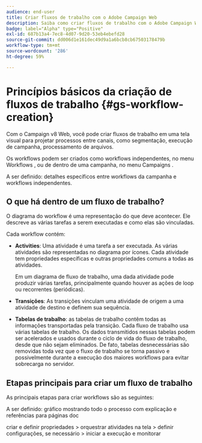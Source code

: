 ```yaml
---
audience: end-user
title: Criar fluxos de trabalho com o Adobe Campaign Web
description: Saiba como criar fluxos de trabalho com o Adobe Campaign Web
badge: label="Alpha" type="Positive"
exl-id: 687b13a4-7ec8-4d07-9d20-53eb4ebefd28
source-git-commit: dd006d1e161dec49d9a1a6bcb8cb67503178479b
workflow-type: tm+mt
source-wordcount: '286'
ht-degree: 59%

---
```



# Princípios básicos da criação de fluxos de trabalho {#gs-workflow-creation}

Com o Campaign v8 Web, você pode criar fluxos de trabalho em uma tela visual para projetar processos entre canais, como segmentação, execução de campanha, processamento de arquivos.

Os workflows podem ser criados como workflows independentes, no menu Workflows , ou de dentro de uma campanha, no menu Campaigns .

A ser definido: detalhes específicos entre workflows da campanha e workflows independentes.

## O que há dentro de um fluxo de trabalho?

O diagrama do workflow é uma representação do que deve acontecer. Ele descreve as várias tarefas a serem executadas e como elas são vinculadas.

Cada workflow contém:

* **Activities**: Uma atividade é uma tarefa a ser executada. As várias atividades são representadas no diagrama por ícones. Cada atividade tem propriedades específicas e outras propriedades comuns a todas as atividades.

   Em um diagrama de fluxo de trabalho, uma dada atividade pode produzir várias tarefas, principalmente quando houver as ações de loop ou recorrentes (periódicas).

* **Transições**: As transições vinculam uma atividade de origem a uma atividade de destino e definem sua sequência.

* **Tabelas de trabalho**: as tabelas de trabalho contêm todas as informações transportadas pela transição. Cada fluxo de trabalho usa várias tabelas de trabalho. Os dados transmitidos nessas tabelas podem ser acelerados e usados durante o ciclo de vida do fluxo de trabalho, desde que não sejam eliminados. De fato, tabelas desnecessárias são removidas toda vez que o fluxo de trabalho se torna passivo e possivelmente durante a execução dos maiores workflows para evitar sobrecarga no servidor.

## Etapas principais para criar um fluxo de trabalho

As principais etapas para criar workflows são as seguintes:

A ser definido: gráfico mostrando todo o processo com explicação e referências para páginas doc

criar e definir propriedades > orquestrar atividades na tela > definir configurações, se necessário > iniciar a execução e monitorar